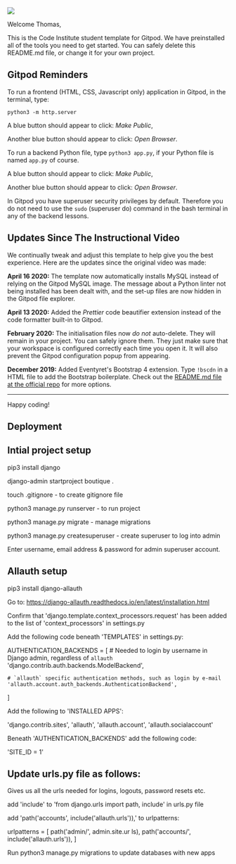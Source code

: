 <img src="https://codeinstitute.s3.amazonaws.com/fullstack/ci_logo_small.png" style="margin: 0;">

Welcome Thomas,

This is the Code Institute student template for Gitpod. We have preinstalled all of the tools you need to get started. You can safely delete this README.md file, or change it for your own project.

## Gitpod Reminders

To run a frontend (HTML, CSS, Javascript only) application in Gitpod, in the terminal, type:

`python3 -m http.server`

A blue button should appear to click: *Make Public*,

Another blue button should appear to click: *Open Browser*.

To run a backend Python file, type `python3 app.py`, if your Python file is named `app.py` of course.

A blue button should appear to click: *Make Public*,

Another blue button should appear to click: *Open Browser*.

In Gitpod you have superuser security privileges by default. Therefore you do not need to use the `sudo` (superuser do) command in the bash terminal in any of the backend lessons.

## Updates Since The Instructional Video

We continually tweak and adjust this template to help give you the best experience. Here are the updates since the original video was made:

**April 16 2020:** The template now automatically installs MySQL instead of relying on the Gitpod MySQL image. The message about a Python linter not being installed has been dealt with, and the set-up files are now hidden in the Gitpod file explorer.

**April 13 2020:** Added the _Prettier_ code beautifier extension instead of the code formatter built-in to Gitpod.

**February 2020:** The initialisation files now _do not_ auto-delete. They will remain in your project. You can safely ignore them. They just make sure that your workspace is configured correctly each time you open it. It will also prevent the Gitpod configuration popup from appearing.

**December 2019:** Added Eventyret's Bootstrap 4 extension. Type `!bscdn` in a HTML file to add the Bootstrap boilerplate. Check out the <a href="https://github.com/Eventyret/vscode-bcdn" target="_blank">README.md file at the official repo</a> for more options.

--------

Happy coding!

## Deployment

## Intial project setup

pip3 install django

django-admin startproject boutique .

touch .gitignore - to create gitignore file

python3 manage.py runserver - to run project

python3 manage.py migrate - manage migrations

python3 manage.py createsuperuser - create superuser to log into admin

Enter username, email address & password for admin superuser account.


## Allauth setup

pip3 install django-allauth

Go to: https://django-allauth.readthedocs.io/en/latest/installation.html

Confirm that 'django.template.context_processors.request' has been added to the list of 'context_processors' in settings.py

Add the following code beneath 'TEMPLATES' in settings.py:

AUTHENTICATION_BACKENDS = [
    # Needed to login by username in Django admin, regardless of `allauth`
    'django.contrib.auth.backends.ModelBackend',

    # `allauth` specific authentication methods, such as login by e-mail
    'allauth.account.auth_backends.AuthenticationBackend',
]

Add the following to 'INSTALLED APPS':

'django.contrib.sites',
'allauth',
'allauth.account',
'allauth.socialaccount'

Beneath 'AUTHENTICATION_BACKENDS' add the following code:

'SITE_ID = 1'

## Update urls.py file as follows:

Gives us all the urls needed for logins, logouts, password resets etc.

add 'include' to 'from django.urls import path, include' in urls.py file

add 'path('accounts', include('allauth.urls')),' to urlpatterns:

urlpatterns = [
    path('admin/', admin.site.ur
    ls),
    path('accounts/', include('allauth.urls')),
]


Run python3 manage.py migrations to update databases with new apps